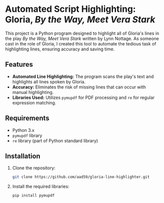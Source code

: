 # Automated Script Highlighting: Gloria, *By the Way, Meet Vera Stark*

This project is a Python program designed to highlight all of Gloria's lines in the play *By the Way, Meet Vera Stark* written by Lynn Nottage. As someone cast in the role of Gloria, I created this tool to automate the tedious task of highlighting lines, ensuring accuracy and saving time.

## Features

- **Automated Line Highlighting:** The program scans the play's text and highlights all lines spoken by Gloria.
- **Accuracy:** Eliminates the risk of missing lines that can occur with manual highlighting.
- **Libraries Used:** Utilizes `pymupdf` for PDF processing and `re` for regular expression matching.

## Requirements

- Python 3.x
- `pymupdf` library
- `re` library (part of Python standard library)

## Installation

1. Clone the repository:
   ```bash
   git clone https://github.com/aad59/gloria-line-highlighter.git
   ```
2. Install the required libraries:
   ```bash
   pip install pymupdf
   ```

